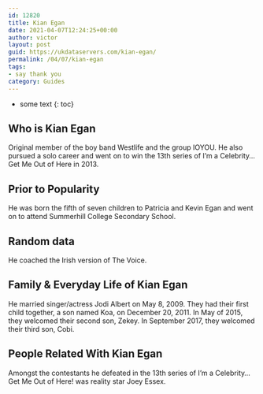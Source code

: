 ```yaml
---
id: 12820
title: Kian Egan
date: 2021-04-07T12:24:25+00:00
author: victor
layout: post
guid: https://ukdataservers.com/kian-egan/
permalink: /04/07/kian-egan
tags:
- say thank you
category: Guides
---
```


* some text
{: toc}


## Who is Kian Egan



Original member of the boy band Westlife and the group IOYOU. He also pursued a solo career and went on to win the 13th series of I&#8217;m a Celebrity&#8230;Get Me Out of Here in 2013.

                
                
                
## Prior to Popularity



He was born the fifth of seven children to Patricia and Kevin Egan and went on to attend Summerhill College Secondary School.

                
                
                
## Random data



He coached the Irish version of The Voice.

                
                
                
## Family & Everyday Life of Kian Egan



He married singer/actress Jodi Albert on May 8, 2009. They had their first child together, a son named Koa, on December 20, 2011. In May of 2015, they welcomed their second son, Zekey. In September 2017, they welcomed their third son, Cobi.

                
                
                
## People Related With Kian Egan



Amongst the contestants he defeated in the 13th series of I&#8217;m a Celebrity&#8230;Get Me Out of Here! was reality star Joey Essex.

                
              
            
          
          
          